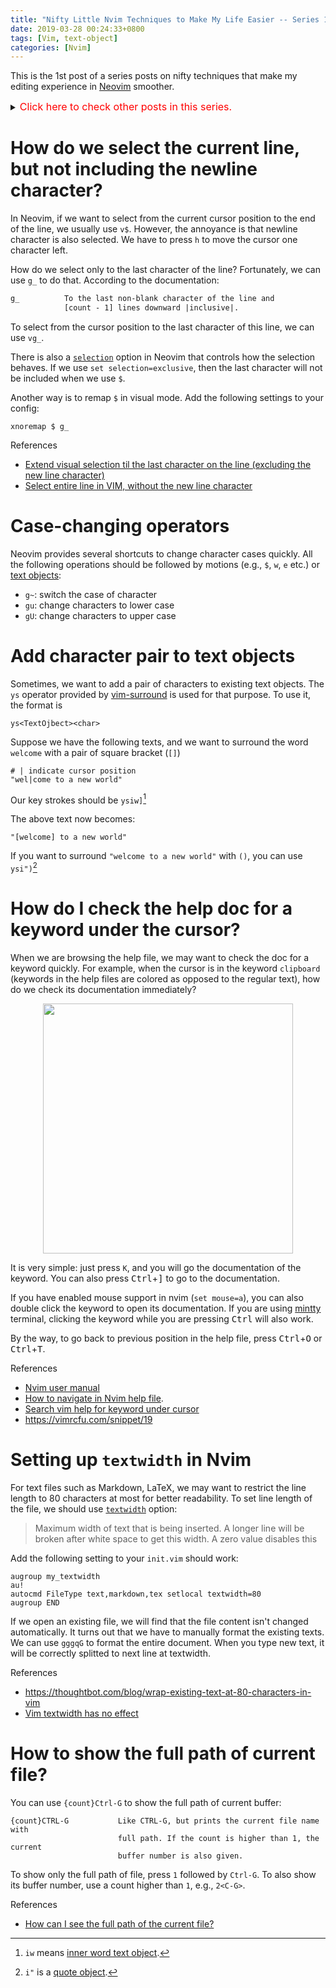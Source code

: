 ```yaml
---
title: "Nifty Little Nvim Techniques to Make My Life Easier -- Series 1"
date: 2019-03-28 00:24:33+0800
tags: [Vim, text-object]
categories: [Nvim]
---
```


This is the 1st post of a series posts on nifty techniques that make my editing experience in [Neovim](https://github.com/neovim/neovim) smoother.

<details>
<summary><font size="3" color="red">Click here to check other posts in this series.</font></summary>

+ Series 11: https://jdhao.github.io/2021/11/22/nifty_nvim_techniques_s11/
+ Series 10: https://jdhao.github.io/2021/06/17/nifty_nvim_techniques_s10/
+ Series 9: https://jdhao.github.io/2021/01/07/nifty_nvim_techniques_s9/
+ Series 8: https://jdhao.github.io/2020/11/11/nifty_nvim_techniques_s8/
+ Series 7: https://jdhao.github.io/2020/09/22/nifty_nvim_techniques_s7/
+ Series 6: https://jdhao.github.io/2019/12/21/nifty_nvim_techniques_s6/
+ Series 5: https://jdhao.github.io/2019/11/11/nifty_nvim_techniques_s5/
+ Series 4: https://jdhao.github.io/2019/09/17/nifty_nvim_techniques_s4/
+ Series 3: https://jdhao.github.io/2019/05/14/nifty_nvim_techniques_s3/
+ Series 2: https://jdhao.github.io/2019/04/17/nifty_nvim_techniques_s2/
</details>

<!--more-->

# How do we select the current line, but not including the newline character?

In Neovim, if we want to select from the current cursor position to the end of
the line, we usually use `v$`. However, the annoyance is that newline character
is also selected. We have to press `h` to move the cursor one character left.

How do we select only to the last character of the line? Fortunately, we can
use `g_` to do that. According to the documentation:

```txt
g_          To the last non-blank character of the line and
            [count - 1] lines downward |inclusive|.
```

To select from the cursor position to the last character of this line, we can
use `vg_`.

There is also a [`selection`](https://neovim.io/doc/user/options.html#'selection')
option in Neovim that controls how the selection
behaves. If we use `set selection=exclusive`, then the last character will not
be included when we use `$`.

Another way is to remap `$` in visual mode. Add the following settings to your config:

```vim
xnoremap $ g_
```

References

+ [Extend visual selection til the last character on the line (excluding the new line character)](https://vi.stackexchange.com/q/12607/15292)
+ [Select entire line in VIM, without the new line character](https://stackoverflow.com/q/20165596/6064933)

# Case-changing operators

Neovim provides several shortcuts to change character cases quickly. All the
following operations should be followed by motions (e.g., `$`, `w`, `e` etc.)
or [text objects](https://neovim.io/doc/user/motion.html#text-objects):

+ `g~`: switch the case of character
+ `gu`: change characters to lower case
+ `gU`: change characters to upper case

# Add character pair to text objects

Sometimes, we want to add a pair of characters to existing text objects. The
`ys` operator provided by [vim-surround](https://github.com/tpope/vim-surround)
is used for that purpose. To use it, the format is

```
ys<TextOjbect><char>
```

Suppose we have the following texts, and we want to surround the word `welcome`
with a pair of square bracket (`[]`)

```
# | indicate cursor position
"wel|come to a new world"
```

Our key strokes should be `ysiw]`[^1]

The above text now becomes:

```
"[welcome] to a new world"
```

If you want to surround `"welcome to a new world"` with `()`, you can use `ysi")`[^2]

# How do I check the help doc for a keyword under the cursor?

When we are browsing the help file, we may want to check the doc for a keyword
quickly. For example, when the cursor is in the keyword `clipboard` (keywords
in the help files are colored as opposed to the regular text), how do we check
its documentation immediately?

<p align="center">
<img src="https://blog-resource-1257868508.file.myqcloud.com/20200430135552.png" width="400">
</p>

It is very simple: just press `K`, and you will go the documentation of the
keyword. You can also press <kbd>Ctrl</kbd>+<kbd>]</kbd> to go to the
documentation.

If you have enabled mouse support in nvim (`set mouse=a`), you can also double
click the keyword to open its documentation. If you are using [mintty](http://mintty.github.io/)
terminal, clicking the keyword while you are pressing <kbd>Ctrl</kbd> will
also work.

By the way, to go back to previous position in the help file, press
<kbd>Ctrl</kbd>+<kbd>O</kbd> or <kbd>Ctrl</kbd>+<kbd>T</kbd>.

References

+ [Nvim user manual](https://neovim.io/doc/user/)
+ [How to navigate in Nvim help file](https://vi.stackexchange.com/q/2136/15292).
+ [Search vim help for keyword under cursor](https://stackoverflow.com/q/15867323/6064933)
+ <https://vimrcfu.com/snippet/19>

# Setting up `textwidth` in Nvim

For text files such as Markdown, LaTeX, we may want to restrict the line length
to 80 characters at most for better readability. To set line length of the file,
we should use [`textwidth`](https://neovim.io/doc/user/options.html#'textwidth') option:

> Maximum width of text that is being inserted.  A longer line will be
> broken after white space to get this width.  A zero value disables this
>

Add the following setting to your `init.vim` should work:

```vim
augroup my_textwidth
au!
autocmd FileType text,markdown,tex setlocal textwidth=80
augroup END
```

If we open an existing file, we will find that the file content isn't changed
automatically. It turns out that we have to manually format the existing texts.
We can use `gggqG` to format the entire document. When you type new text, it
will be correctly splitted to next line at textwidth.

References

+ https://thoughtbot.com/blog/wrap-existing-text-at-80-characters-in-vim
+ [Vim textwidth has no effect](https://stackoverflow.com/q/5136902/6064933)

# How to show the full path of current file?

You can use `{count}Ctrl-G` to show the full path of current buffer:

```
{count}CTRL-G           Like CTRL-G, but prints the current file name with
                        full path. If the count is higher than 1, the current
                        buffer number is also given.
```

To show only the full path of file, press `1` followed by `Ctrl-G`. To also
show its buffer number, use a count higher than `1`, e.g., `2<C-G>`.

References

+ [How can I see the full path of the current file?](https://vi.stackexchange.com/q/104/15292)

[^1]: `iw` means [inner word text object](http://vimdoc.sourceforge.net/htmldoc/motion.html#iw).
[^2]: `i"` is a [quote object](http://vimdoc.sourceforge.net/htmldoc/motion.html#i').
